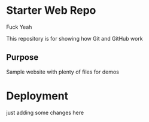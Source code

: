 # Starter Web Repo

Fuck Yeah

This repository is for showing how Git and GitHub work

## Purpose

Sample website with plenty of files for demos

# Deployment

just adding some changes here
